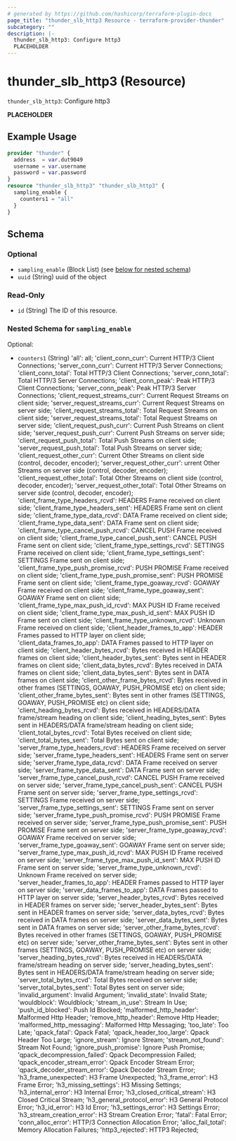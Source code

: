 ```yaml
---
# generated by https://github.com/hashicorp/terraform-plugin-docs
page_title: "thunder_slb_http3 Resource - terraform-provider-thunder"
subcategory: ""
description: |-
  thunder_slb_http3: Configure http3
  PLACEHOLDER
---
```


# thunder_slb_http3 (Resource)

`thunder_slb_http3`: Configure http3

__PLACEHOLDER__

## Example Usage

```terraform
provider "thunder" {
  address  = var.dut9049
  username = var.username
  password = var.password
}
resource "thunder_slb_http3" "thunder_slb_http3" {
  sampling_enable {
    counters1 = "all"
  }
}
```

<!-- schema generated by tfplugindocs -->
## Schema

### Optional

- `sampling_enable` (Block List) (see [below for nested schema](#nestedblock--sampling_enable))
- `uuid` (String) uuid of the object

### Read-Only

- `id` (String) The ID of this resource.

<a id="nestedblock--sampling_enable"></a>
### Nested Schema for `sampling_enable`

Optional:

- `counters1` (String) 'all': all; 'client_conn_curr': Current HTTP/3 Client Connections; 'server_conn_curr': Current HTTP/3 Server Connections; 'client_conn_total': Total HTTP/3 Client Connections; 'server_conn_total': Total HTTP/3 Server Connections; 'client_conn_peak': Peak HTTP/3 Client Connections; 'server_conn_peak': Peak HTTP/3 Server Connections; 'client_request_streams_curr': Current Request Streams on client side; 'server_request_streams_curr': Current Request Streams on server side; 'client_request_streams_total': Total Request Streams on client side; 'server_request_streams_total': Total Request Streams on server side; 'client_request_push_curr': Current Push Streams on client side; 'server_request_push_curr': Current Push Streams on server side; 'client_request_push_total': Total Push Streams on client side; 'server_request_push_total': Total Push Streams on server side; 'client_request_other_curr': Current Other Streams on client side (control, decoder, encoder); 'server_request_other_curr': urrent Other Streams on server side (control, decoder, encoder); 'client_request_other_total': Total Other Streams on client side (control, decoder, encoder); 'server_request_other_total': Total Other Streams on server side (control, decoder, encoder); 'client_frame_type_headers_rcvd': HEADERS Frame received on client side; 'client_frame_type_headers_sent': HEADERS Frame sent on client side; 'client_frame_type_data_rcvd': DATA Frame received on client side; 'client_frame_type_data_sent': DATA Frame sent on client side; 'client_frame_type_cancel_push_rcvd': CANCEL PUSH Frame received on client side; 'client_frame_type_cancel_push_sent': CANCEL PUSH Frame sent on client side; 'client_frame_type_settings_rcvd': SETTINGS Frame received on client side; 'client_frame_type_settings_sent': SETTINGS Frame sent on client side; 'client_frame_type_push_promise_rcvd': PUSH PROMISE Frame received on client side; 'client_frame_type_push_promise_sent': PUSH PROMISE Frame sent on client side; 'client_frame_type_goaway_rcvd': GOAWAY Frame received on client side; 'client_frame_type_goaway_sent': GOAWAY Frame sent on client side; 'client_frame_type_max_push_id_rcvd': MAX PUSH ID Frame received on client side; 'client_frame_type_max_push_id_sent': MAX PUSH ID Frame sent on client side; 'client_frame_type_unknown_rcvd': Unknown Frame received on client side; 'client_header_frames_to_app': HEADER Frames passed to HTTP layer on client side; 'client_data_frames_to_app': DATA Frames passed to HTTP layer on client side; 'client_header_bytes_rcvd': Bytes received in HEADER frames on client side; 'client_header_bytes_sent': Bytes sent in HEADER frames on client side; 'client_data_bytes_rcvd': Bytes received in DATA frames on client side; 'client_data_bytes_sent': Bytes sent in DATA frames on client side; 'client_other_frame_bytes_rcvd': Bytes received in other frames (SETTINGS, GOAWAY, PUSH_PROMISE etc) on client side; 'client_other_frame_bytes_sent': Bytes sent in other frames (SETTINGS, GOAWAY, PUSH_PROMISE etc) on client side; 'client_heading_bytes_rcvd': Bytes received in HEADERS/DATA frame/stream heading on client side; 'client_heading_bytes_sent': Bytes sent in HEADERS/DATA frame/stream heading on client side; 'client_total_bytes_rcvd': Total Bytes received on client side; 'client_total_bytes_sent': Total Bytes sent on client side; 'server_frame_type_headers_rcvd': HEADERS Frame received on server side; 'server_frame_type_headers_sent': HEADERS Frame sent on server side; 'server_frame_type_data_rcvd': DATA Frame received on server side; 'server_frame_type_data_sent': DATA Frame sent on server side; 'server_frame_type_cancel_push_rcvd': CANCEL PUSH Frame received on server side; 'server_frame_type_cancel_push_sent': CANCEL PUSH Frame sent on server side; 'server_frame_type_settings_rcvd': SETTINGS Frame received on server side; 'server_frame_type_settings_sent': SETTINGS Frame sent on server side; 'server_frame_type_push_promise_rcvd': PUSH PROMISE Frame received on server side; 'server_frame_type_push_promise_sent': PUSH PROMISE Frame sent on server side; 'server_frame_type_goaway_rcvd': GOAWAY Frame received on server side; 'server_frame_type_goaway_sent': GOAWAY Frame sent on server side; 'server_frame_type_max_push_id_rcvd': MAX PUSH ID Frame received on server side; 'server_frame_type_max_push_id_sent': MAX PUSH ID Frame sent on server side; 'server_frame_type_unknown_rcvd': Unknown Frame received on server side; 'server_header_frames_to_app': HEADER Frames passed to HTTP layer on server side; 'server_data_frames_to_app': DATA Frames passed to HTTP layer on server side; 'server_header_bytes_rcvd': Bytes received in HEADER frames on server side; 'server_header_bytes_sent': Bytes sent in HEADER frames on server side; 'server_data_bytes_rcvd': Bytes received in DATA frames on server side; 'server_data_bytes_sent': Bytes sent in DATA frames on server side; 'server_other_frame_bytes_rcvd': Bytes received in other frames (SETTINGS, GOAWAY, PUSH_PROMISE etc) on server side; 'server_other_frame_bytes_sent': Bytes sent in other frames (SETTINGS, GOAWAY, PUSH_PROMISE etc) on server side; 'server_heading_bytes_rcvd': Bytes received in HEADERS/DATA frame/stream heading on server side; 'server_heading_bytes_sent': Bytes sent in HEADERS/DATA frame/stream heading on server side; 'server_total_bytes_rcvd': Total Bytes received on server side; 'server_total_bytes_sent': Total Bytes sent on server side; 'invalid_argument': Invalid Argument; 'invalid_state': Invalid State; 'wouldblock': Wouldblock; 'stream_in_use': Stream In Use; 'push_id_blocked': Push Id Blocked; 'malformed_http_header': Malformed Http Header; 'remove_http_header': Remove Http Header; 'malformed_http_messaging': Malformed Http Messaging; 'too_late': Too Late; 'qpack_fatal': Qpack Fatal; 'qpack_header_too_large': Qpack Header Too Large; 'ignore_stream': Ignore Stream; 'stream_not_found': Stream Not Found; 'ignore_push_promise': Ignore Push Promise; 'qpack_decompression_failed': Qpack Decompression Failed; 'qpack_encoder_stream_error': Qpack Encoder Stream Error; 'qpack_decoder_stream_error': Qpack Decoder Stream Error; 'h3_frame_unexpected': H3 Frame Unexpected; 'h3_frame_error': H3 Frame Error; 'h3_missing_settings': H3 Missing Settings; 'h3_internal_error': H3 Internal Error; 'h3_closed_critical_stream': H3 Closed Critical Stream; 'h3_general_protocol_error': H3 General Protocol Error; 'h3_id_error': H3 Id Error; 'h3_settings_error': H3 Settings Error; 'h3_stream_creation_error': H3 Stream Creation Error; 'fatal': Fatal Error; 'conn_alloc_error': HTTP/3 Connection Allocation Error; 'alloc_fail_total': Memory Allocation Failures; 'http3_rejected': HTTP3 Rejected;


